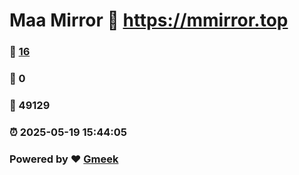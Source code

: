 # Maa Mirror :link: https://mmirror.top 
### :page_facing_up: [16](https://mmirror.top/tag.html) 
### :speech_balloon: 0 
### :hibiscus: 49129 
### :alarm_clock: 2025-05-19 15:44:05 
### Powered by :heart: [Gmeek](https://github.com/Meekdai/Gmeek)
